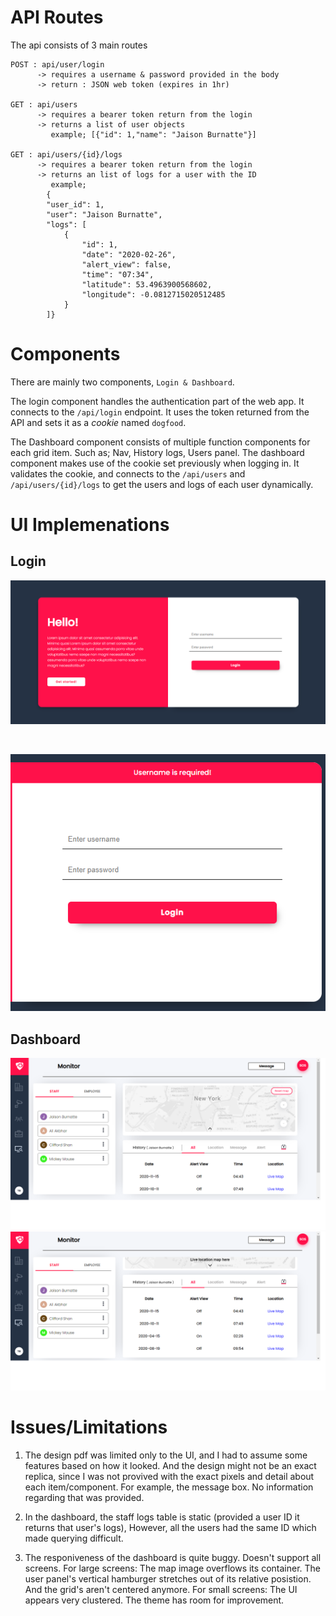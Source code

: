 # API Routes
The api consists of 3 main routes

```
POST : api/user/login 
      -> requires a username & password provided in the body
      -> return : JSON web token (expires in 1hr)

GET : api/users 
      -> requires a bearer token return from the login
      -> returns a list of user objects 
         example; [{"id": 1,"name": "Jaison Burnatte"}]
         
GET : api/users/{id}/logs
      -> requires a bearer token return from the login
      -> returns an list of logs for a user with the ID 
         example; 
        {
        "user_id": 1,
        "user": "Jaison Burnatte",
        "logs": [
            {
                "id": 1,
                "date": "2020-02-26",
                "alert_view": false,
                "time": "07:34",
                "latitude": 53.4963900568602,
                "longitude": -0.0812715020512485
            }
        ]}
```


# Components

There are mainly two components, `Login & Dashboard`.
<br/>

The login component handles the authentication part of the web app.
It connects to the `/api/login` endpoint. It uses the token returned from the API and sets it as a _cookie_ named `dogfood`.
<br/>

The Dashboard component consists of multiple function components for each grid item. Such as; Nav, History logs, Users panel. The dashboard component makes use of the cookie set previously when logging in. It validates the cookie, and connects to the `/api/users` and `/api/users/{id}/logs` to get the users and logs of each user dynamically. 



# UI Implemenations

## Login
![Login](./screenshots/login-1360x768.png)

<br/>

![Login](./screenshots/login-validation.png)

## Dashboard
![Dashboard map open](./screenshots/dashboard-map-open-1360x768.png)
![Dashboard map close](./screenshots/dashboard-map-close-1360x768.png)
# Issues/Limitations

1. The design pdf was limited only to the UI, and I had to assume some features based on how it looked. And the design might not be an exact replica, since I was not provived with the exact pixels and detail about each item/component. For example, the message box. No information regarding that was provided.

2. In the dashboard, the staff logs table is static (provided a user ID it returns that user's logs), However, all the users had the same ID which made querying difficult.

3. The responiveness of the dashboard is quite buggy. Doesn't support all screens.
    For large screens:
     The map image overflows its container. 
     The user panel's vertical hamburger stretches out of its relative posistion. 
     And the grid's aren't centered anymore.
    For small screens:
     The UI appears very clustered.
     The theme has room for improvement.
